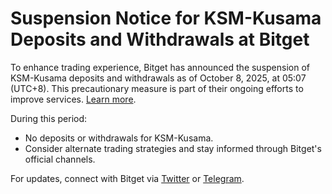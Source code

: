 # Suspension Notice for KSM-Kusama Deposits and Withdrawals at Bitget

To enhance trading experience, Bitget has announced the suspension of KSM-Kusama deposits and withdrawals as of October 8, 2025, at 05:07 (UTC+8). This precautionary measure is part of their ongoing efforts to improve services. [Learn more](https://chain-base.xyz/suspension-notice-for-ksm-kusama-deposits-and-withdrawals-at-bitget).

During this period:
- No deposits or withdrawals for KSM-Kusama.
- Consider alternate trading strategies and stay informed through Bitget's official channels.

For updates, connect with Bitget via [Twitter](https://twitter.com/bitgetglobal?locale=en) or [Telegram](https://t.me/BitgetENOfficial?locale=en).